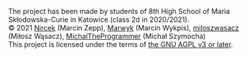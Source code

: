 The project has been made by students of 8th High School of Maria Skłodowska-Curie in Katowice (class 2d in 2020/2021).\
&copy; 2021 [Nircek](https://github.com/Nircek) (Marcin Zepp), [Marwyk](https://github.com/Marwyk2003) (Marcin Wykpis), [miloszwasacz](https://github.com/miloszwasacz) (Miłosz Wąsacz), [MichalTheProgrammer](https://github.com/MichalTheProgrammer) (Michał Szymocha)\
This project is licensed under the terms of [the GNU AGPL v3 or later](https://github.com/Pikne-Programy/pikne-zadania/blob/master/COPYING).
